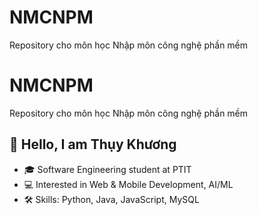 # NMCNPM
Repository cho môn học Nhập môn công nghệ phần mềm
# NMCNPM
Repository cho môn học Nhập môn công nghệ phần mềm
## 👋 Hello, I am Thụy Khương
- 🎓 Software Engineering student at PTIT
- 💻 Interested in Web & Mobile Development, AI/ML
- 🛠 Skills: Python, Java, JavaScript, MySQL